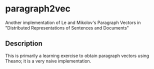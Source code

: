 # paragraph2vec
Another implementation of Le and Mikolov's Paragraph Vectors in
"Distributed Representations of Sentences and Documents"

Description
-----------
This is primarily a learning exercise to obtain paragraph vectors
using Theano; it is a very naive implementation.
